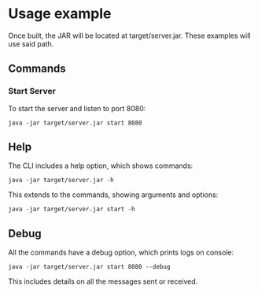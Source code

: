 # Usage example

Once built, the JAR will be located at target/server.jar. These examples will use said path.

## Commands

### Start Server

To start the server and listen to port 8080:

```
java -jar target/server.jar start 8080
```

## Help

The CLI includes a help option, which shows commands:

```
java -jar target/server.jar -h
```

This extends to the commands, showing arguments and options:

```
java -jar target/server.jar start -h
```

## Debug

All the commands have a debug option, which prints logs on console:

```
java -jar target/server.jar start 8080 --debug
```

This includes details on all the messages sent or received.

